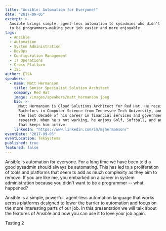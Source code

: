 ```yaml
---
title: "Ansible: Automation for Everyone!"
date: "2017-09-05"
excerpt: >-
  Ansible brings simple, agent-less automation to sysadmins who didn’t sign up
  to be programmers—making your job easier and more enjoyable.
tags:
  - Ansible
  - Automation
  - System Administration
  - DevOps
  - Configuration Management
  - IT Operations
  - Cross-Platform
  - IaC
author: ETSA
speakers:
  - name: Matt Hermanson
    title: Senior Specialist Solution Architect
    company: Red Hat
    image: /images/speakers/matt_hermanson.jpeg
    bio: >-
      Matt Hermanson is Cloud Solutions Architect for Red Hat. He received his
      Bachelors in Computer Science from Tennessee Tech University, and spent
      the last decade of his career in financial services and government
      research. When he's not working, he enjoys Golf, Softball, and anything
      that keeps him active.
    linkedIn: "https://www.linkedin.com/in/mjhermanson/"
eventDate: "2017-09-05"
eventLocation: TekSystems
published: true
featured: false
---
```


Ansible is automation for everyone. For a long time we have been told a good sysadmin should always be automating. This has led to a proliferation of tools and platforms that seem to add as much complexity as they aim to remove. If you are like me, you embarked on a career in system administration because you didn't want to be a programmer -- what happened?

​Ansible is a simple, powerful, agent-less automation language that works across platforms designed to lower the barrier to automation and focus on the more interesting parts of our job. In this presentation we will talk about the features of Ansible and how you can use it to love your job again.

Testing 2
